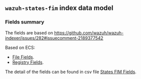 ## `wazuh-states-fim` index data model

### Fields summary

The fields are based on https://github.com/wazuh/wazuh-indexer/issues/282#issuecomment-2189377542

Based on ECS:

- [File Fields](https://www.elastic.co/guide/en/ecs/current/ecs-file.html).
- [Registry Fields](https://www.elastic.co/guide/en/ecs/current/ecs-registry.html).

The detail of the fields can be found in csv file [States FIM Fields](https://github.com/wazuh/wazuh-indexer-plugins/blob/main/ecs/states-fim/docs/fields.csv).
